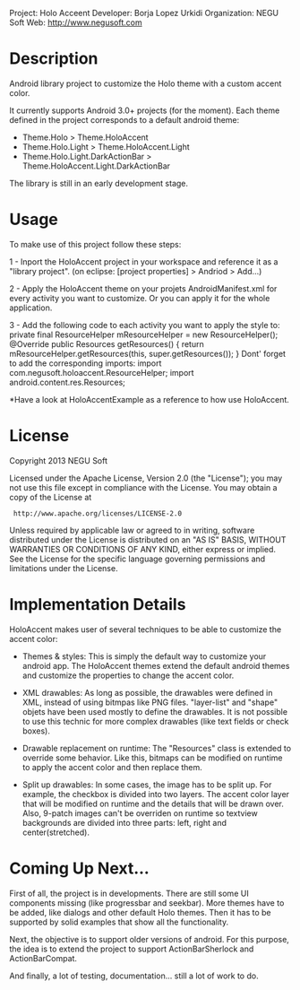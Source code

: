 Project: Holo Acceent
Developer: Borja Lopez Urkidi
Organization: NEGU Soft
Web: http://www.negusoft.com


Description
===========

Android library project to customize the Holo theme with a custom accent color.

It currently supports Android 3.0+ projects (for the moment). Each theme defined in the project corresponds to a default android theme:
- Theme.Holo > Theme.HoloAccent
- Theme.Holo.Light > Theme.HoloAccent.Light
- Theme.Holo.Light.DarkActionBar > Theme.HoloAccent.Light.DarkActionBar

The library is still in an early development stage. 


Usage
=====

To make use of this project follow these steps:

 1 - Inport the HoloAccent project in your workspace and reference it as a "library project".
 (on eclipse: [project properties] > Andriod > Add...)

 2 - Apply the HoloAccent theme on your projets AndroidManifest.xml for every activity you want to customize. Or you can apply it for the whole application.

 3 - Add the following code to each activity you want to apply the style to:
	private final ResourceHelper mResourceHelper = new ResourceHelper();
	@Override
	public Resources getResources() {
		return mResourceHelper.getResources(this, super.getResources());
	}
Dont' forget to add the corresponding imports:
	import com.negusoft.holoaccent.ResourceHelper;
	import android.content.res.Resources;

 *Have a look at HoloAccentExample as a reference to how use HoloAccent.


License
=======

   Copyright 2013 NEGU Soft

   Licensed under the Apache License, Version 2.0 (the "License");
   you may not use this file except in compliance with the License.
   You may obtain a copy of the License at

     http://www.apache.org/licenses/LICENSE-2.0

   Unless required by applicable law or agreed to in writing, software
   distributed under the License is distributed on an "AS IS" BASIS,
   WITHOUT WARRANTIES OR CONDITIONS OF ANY KIND, either express or implied.
   See the License for the specific language governing permissions and
   limitations under the License.


Implementation Details
======================

HoloAccent makes user of several techniques to be able to customize the accent color:

- Themes & styles:
This is simply the default way to customize your android app. The HoloAccent themes extend the default android themes and customize the properties to change the accent color.

- XML drawables:
As long as possible, the drawables were defined in XML, instead of using bitmpas like PNG files. "layer-list" and "shape" objets have been used mostly to define the drawables. It is not possible to use this technic for more complex drawables (like text fields or check boxes).

- Drawable replacement on runtime:
The "Resources" class is extended to override some behavior. Like this, bitmaps can be modified on runtime to apply the accent color and then replace them.

- Split up drawables:
In some cases, the image has to be split up. For example, the checkbox is divided into two layers. The accent color layer that will be modified on runtime and the details that will be drawn over. Also, 9-patch images can't be overriden on runtime so textview backgrounds are divided into three parts: left, right and center(stretched).


Coming Up Next...
=================

First of all, the project is in developments. There are still some UI components missing (like progressbar and seekbar). More themes have to be added, like dialogs and other default Holo themes. Then it has to be supported by solid examples that show all the functionality.

Next, the objective is to support older versions of android. For this purpose, the idea is to extend the project to support ActionBarSherlock and ActionBarCompat.

And finally, a lot of testing, documentation... still a lot of work to do.
